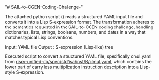 "# SAIL-to-CGEN-Coding-Challenge-" 

The attached python script () reads a structured YAML input file and converts it into a Lisp S-expression format. The transformation adheres to the semantics requested in the SAIL-to-CGEN coding challenge, handling dictionaries, lists, strings, booleans, numbers, and dates in a way that matches typical Lisp conventions.

Input: YAML file
Output : S-expression (Lisp-like) tree

Executed script to convert a structured YAML file, specifically cmul.yaml from [riscv-unified-db/spec/std/isa/inst/B/clmul.yaml](https://github.com/riscv-software-src/riscv-unified-db/blob/main/spec/std/isa/inst/B/clmul.yaml), which contains the lower part of carry less multiplication instruction description  into a Lisp-style S-expression. 

